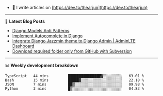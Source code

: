 <!-- ![My Profile Introduction Image](https://i.ibb.co/tLFZ15Q/gh.png) -->
- 📝 I write articles on [https://dev.to/thearjun](https://dev.to/thearjun)

-------

📕 **Latest Blog Posts**
<!-- BLOG-POST-LIST:START -->
- [Django Models Anti Patterns](https://dev.to/thearjun/django-models-anti-patterns-1ma1)
- [Implement Autocomplete in Django](https://dev.to/thearjun/implement-autocomplete-in-django-3h20)
- [Integrate Django Jazzmin theme to Django Admin | AdminLTE Dashboard](https://dev.to/thearjun/integrate-django-jazzmin-theme-to-django-admin-adminlte-dashboard-5aao)
- [Download required folder only from GitHub with Subversion](https://dev.to/thearjun/download-required-folder-only-from-github-with-subversion-2gpc)
<!-- BLOG-POST-LIST:END -->

-------

📊 **Weekly development breakdown**
<!--START_SECTION:waka-->

```text
TypeScript   44 mins         ███████████████▓░░░░░░░░░   63.01 %
Bash         15 mins         █████▓░░░░░░░░░░░░░░░░░░░   22.18 %
JSON         7 mins          ██▒░░░░░░░░░░░░░░░░░░░░░░   09.98 %
Python       3 mins          █▒░░░░░░░░░░░░░░░░░░░░░░░   04.83 %
```

<!--END_SECTION:waka-->
<img src='https://profile-counter.glitch.me/thearjun/count.svg' width='0px'>
